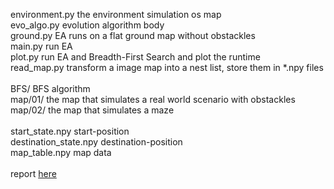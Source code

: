 environment.py the environment simulation os map<br/>
evo_algo.py evolution algorithm body<br/>
ground.py EA runs on a flat ground map without obstackles<br/>
main.py run EA<br/>
plot.py run EA and Breadth-First Search and plot the runtime<br/>
read_map.py transform a image map into a nest list, store them in *.npy files<br/>
<br/>
BFS/ BFS algorithm<br/>
map/01/ the map that simulates a real world scenario with obstackles<br/>
map/02/ the map that simulates a maze<br/>
<br/>
start_state.npy start-position<br/>
destination_state.npy destination-position<br/>
map_table.npy map data<br/>
<br/>
report [here](report.pdf)<br/>
